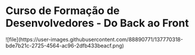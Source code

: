 <h1>Curso de Formação de Desenvolvedores - Do Back ao Front</h1>
![file](https://user-images.githubusercontent.com/88890771/137770318-bde7b21c-2725-4564-ac96-2dfb433beacf.png)
